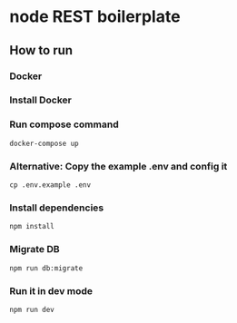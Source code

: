 # node REST boilerplate

## How to run

### Docker

### Install Docker

### Run compose command

``` docker-compose up ```

### Alternative: Copy the example .env and config it

``` cp .env.example .env ```

### Install dependencies

``` npm install ```

### Migrate DB

``` npm run db:migrate ```

### Run it in dev mode

``` npm run dev ```
